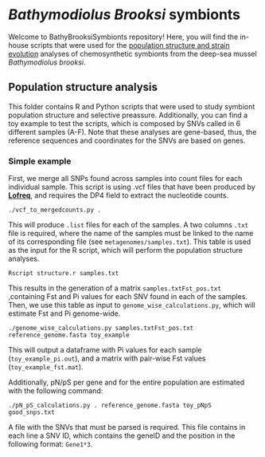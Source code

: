 # *Bathymodiolus Brooksi* symbionts

Welcome to BathyBrooksiSymbionts repository! Here, you will find the in-house scripts that were used for the [population structure and strain evolution](https://pages.github.com/) analyses of chemosynthetic symbionts from the deep-sea mussel *Bathymodiolus brooksi*. 

## Population structure analysis

This folder contains R and Python scripts that were used to study symbiont population structure and selective preassure. Additionally, you can find a toy example to test the scripts, which is composed by SNVs called in 6 different samples (A-F). Note that these analyses are gene-based, thus, the reference sequences and coordinates for the SNVs are based on genes.

### Simple example

First, we merge all SNPs found across samples into count files for each individual sample. This script is using .vcf files that have been produced by [**Lofreq**](http://csb5.github.io/lofreq/), and requires the DP4 field to extract the nucleotide counts.

`./vcf_to_mergedcounts.py .`

This will produce `.list` files for each of the samples. A two columns `.txt` file is required, where the name of the samples must be linked to the name of its corresponding file (see `metagenomes/samples.txt`). This table is used as the input for the R script, which will perform the population structure analyses. 

`Rscript structure.r samples.txt`

This results in the generation of a matrix `samples.txtFst_pos.txt` ,containing Fst and Pi values for each SNV found in each of the samples. Then, we use this table as input to `genome_wise_calculations.py`, which will estimate Fst and Pi genome-wide.

`./genome_wise_calculations.py samples.txtFst_pos.txt reference_genome.fasta toy_example`

This will output a dataframe with Pi values for each sample (`toy_example_pi.out`), and a matrix with pair-wise Fst values (`toy_example_fst.mat`). 

Additionally, pN/pS per gene and for the entire population are estimated with the following command:

`./pN_pS_calculations.py . reference_genome.fasta toy_pNpS good_snps.txt`

A file with the SNVs that must be parsed is required. This file contains in each line a SNV ID, which contains the geneID and the position in the following format: `Gene1*3`.

